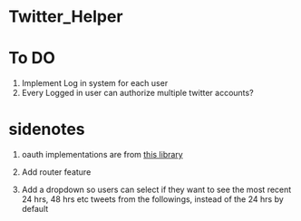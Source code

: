 # Twitter_Helper


# To DO

1. Implement Log in system for each user
2. Every Logged in user can authorize multiple twitter accounts?

# sidenotes
 
1. oauth implementations are from [this library](https://github.com/ciaranj/node-oauth/blob/master/lib/oauth.js)

2. Add router feature

3. Add a dropdown so users can select if they want to see the most recent 24 hrs, 48 hrs etc tweets from the followings, instead of the 24 hrs by default
